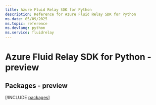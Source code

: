 ```yaml
---
title: Azure Fluid Relay SDK for Python
description: Reference for Azure Fluid Relay SDK for Python
ms.date: 05/09/2025
ms.topic: reference
ms.devlang: python
ms.service: fluidrelay
---
```

# Azure Fluid Relay SDK for Python - preview
## Packages - preview
[!INCLUDE [packages](fluid-relay-index.md)]